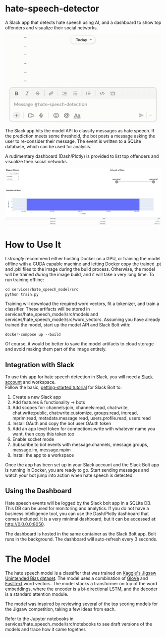 # hate-speech-detector
A Slack app that detects hate speech using AI, and a dashboard to show top offenders and visualize their social networks.

![demo](readme_files/slack_demo.gif)

The Slack app hits the model API to classify messages as hate speech.  If the prediction meets some threshold, the bot 
posts a message asking the user to re-consider their message.  The event is written to a SQLite database, which can be 
used for analysis.

A rudimentary dashboard (Dash/Plotly) is provided to list top offenders and visualize their social networks.  

![dashboard](readme_files/dashboard_screenshot.png)

# How to Use It

I <em>strongly</em> recommend either hosting Docker on a GPU, or training the model offline with a CUDA capable machine 
and letting Docker copy the trained .pt and .pkl files to the image during the build process.  Otherwise, the model 
will be trained <em>during</em> the image build, and it will take a very long time.  To run training offline:

```commandline
cd services/hate_speech_model/src
python train.py
```

Training will download the required word vectors, fit a tokenizer, and train a classifier.  These artifacts will be 
stored in services/hate_speech_model/src/models and services/hate_speech_model/src/word_vectors.  Assuming you have 
already trained the model, start up the model API and Slack Bolt with:

```commandline
docker-compose up --build
```

Of course, it would be better to save the model artifacts to cloud storage and avoid making them part of the image 
entirely.

## Integration with Slack

To use this app for hate speech detection in Slack, you will need a [Slack account](https://slack.com) and workspace.  
Follow the basic, [getting-started tutorial](https://slack.dev/bolt-python/tutorial/getting-started) for Slack Bolt to:
1. Create a new Slack app
2. Add features & functionality -> bots
3. Add scopes for: channels:join, channels:read, chat:write, chat:write:public, chat:write:customize, groups:read, 
im:read, mprim:read, metadata.message.read, users.profile.read, users:read
4. Install OAuth and copy the bot user OAuth token
5. Add an app level token for connections:write with whatever name you want, then copy this token too
6. Enable socket mode
7. Subscribe to bot events with message.channels, message.groups, message.im, message.mpim
8. Install the app to a workspace

Once the app has been set up in your Slack account and the Slack Bolt app is running in Docker, you are ready to 
go.  Start sending messages and watch your bot jump into action when hate speech is detected.

## Using the Dashboard

Hate speech events will be logged by the Slack bolt app in a SQLite DB.  This DB can be used for monitoring and 
analytics.  If you do not have a business intelligence tool, you can use the Dash/Plotly dashboard that comes 
included.  It is a very minimal dashboard, but it can be accessed at: http://0.0.0.0:8050.

The dashboard is hosted in the same container as the Slack Bolt app.  Bolt runs in the background.  The dashboard will 
auto-refresh every 3 seconds.

# The Model

The hate speech model is a classifier that was trained on 
[Kaggle's Jigsaw Unintended Bias dataset](https://www.kaggle.com/competitions/jigsaw-unintended-bias-in-toxicity-classification/rules).
The model uses a combination of [GloVe](https://nlp.stanford.edu/projects/glove/) and [FastText](https://fasttext.cc/) 
word vectors.  The model stacks a transformer on top of the word embeddings, where the encoder is a bi-directional 
LSTM, and the decoder is a standard attention module.  

The model was inspired by reviewing several of the top scoring models for the Jigsaw competition, taking a few ideas 
from each.

Refer to the Jupyter notebooks in services/hate_speech_model/src/notebooks to see draft versions of the models and 
trace how it came together.
